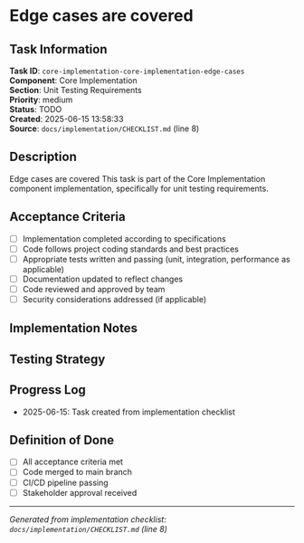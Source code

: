 # Edge cases are covered

## Task Information

**Task ID**: `core-implementation-core-implementation-edge-cases`  
**Component**: Core Implementation  
**Section**: Unit Testing Requirements  
**Priority**: medium  
**Status**: TODO  
**Created**: 2025-06-15 13:58:33  
**Source**: `docs/implementation/CHECKLIST.md` (line 8)  

## Description

Edge cases are covered
This task is part of the Core Implementation component implementation, specifically for unit testing requirements.

## Acceptance Criteria

- [ ] Implementation completed according to specifications
- [ ] Code follows project coding standards and best practices
- [ ] Appropriate tests written and passing (unit, integration, performance as applicable)
- [ ] Documentation updated to reflect changes
- [ ] Code reviewed and approved by team
- [ ] Security considerations addressed (if applicable)

## Implementation Notes

<!-- Add specific implementation notes, design decisions, or technical requirements here -->

## Testing Strategy

<!-- Describe the testing approach for this task -->

## Progress Log

<!-- Add progress updates here -->
- 2025-06-15: Task created from implementation checklist

## Definition of Done

- [ ] All acceptance criteria met
- [ ] Code merged to main branch
- [ ] CI/CD pipeline passing
- [ ] Stakeholder approval received

---

*Generated from implementation checklist: `docs/implementation/CHECKLIST.md` (line 8)*
